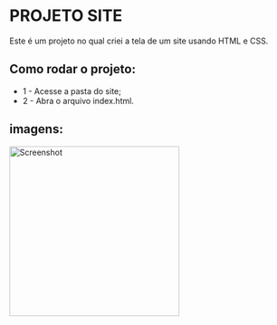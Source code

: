 # PROJETO SITE

Este é um projeto no qual criei a tela de um site usando HTML e CSS.

## Como rodar o projeto:
* 1 - Acesse a pasta do site;
* 2 - Abra o arquivo index.html.

## imagens:
<img src="./uploads/Animação.gif" height="300" alt="Screenshot"/>
